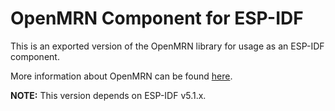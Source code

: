 # OpenMRN Component for ESP-IDF

This is an exported version of the OpenMRN library for usage as an ESP-IDF
component.

More information about OpenMRN can be found [here](https://github.com/bakerstu/openmrn).

**NOTE:** This version depends on ESP-IDF v5.1.x.